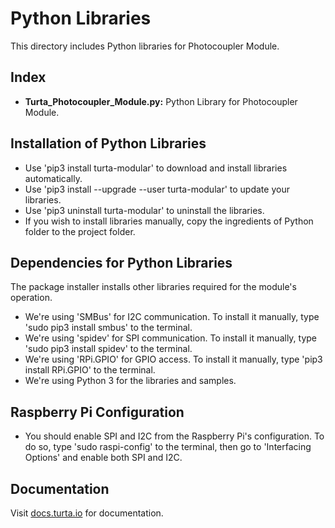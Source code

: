 # Python Libraries
This directory includes Python libraries for Photocoupler Module.

## Index
* __Turta_Photocoupler_Module.py:__ Python Library for Photocoupler Module.

## Installation of Python Libraries
* Use 'pip3 install turta-modular' to download and install libraries automatically.
* Use 'pip3 install --upgrade --user turta-modular' to update your libraries.
* Use 'pip3 uninstall turta-modular' to uninstall the libraries.
* If you wish to install libraries manually, copy the ingredients of Python folder to the project folder.

## Dependencies for Python Libraries
The package installer installs other libraries required for the module's operation.
* We're using 'SMBus' for I2C communication. To install it manually, type 'sudo pip3 install smbus' to the terminal.
* We're using 'spidev' for SPI communication. To install it manually, type 'sudo pip3 install spidev' to the terminal.
* We're using 'RPi.GPIO' for GPIO access. To install it manually, type 'pip3 install RPi.GPIO' to the terminal.
* We're using Python 3 for the libraries and samples.

## Raspberry Pi Configuration
* You should enable SPI and I2C from the Raspberry Pi's configuration. To do so, type 'sudo raspi-config' to the terminal, then go to 'Interfacing Options' and enable both SPI and I2C.

## Documentation
Visit [docs.turta.io](https://docs.turta.io) for documentation.
